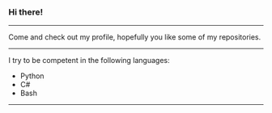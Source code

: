 ### Hi there!

---

Come and check out my profile, hopefully you like some of my repositories.

---

I try to be competent in the following languages:
- Python
- C#
- Bash

---
